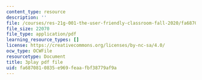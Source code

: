 ```yaml
---
content_type: resource
description: ''
file: /courses/res-21g-001-the-user-friendly-classroom-fall-2020/fa6870810835e969feaafbf38779af9a_uPsMwJ116lQ.pdf
file_size: 22070
file_type: application/pdf
learning_resource_types: []
license: https://creativecommons.org/licenses/by-nc-sa/4.0/
ocw_type: OCWFile
resourcetype: Document
title: 3play pdf file
uid: fa687081-0835-e969-feaa-fbf38779af9a
---
```

